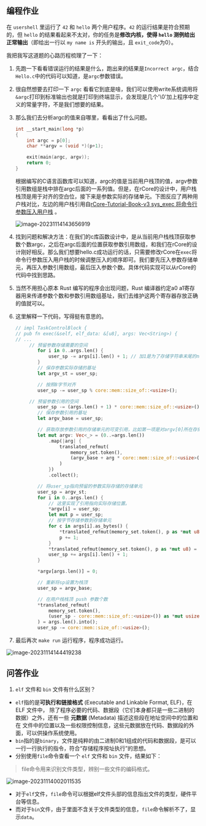 ## 编程作业

在 `usershell` 里运行了 `42` 和 `hello` 两个用户程序。`42` 的运行结果是符合预期的，但 `hello` 的结果看起来不太对，你的任务是**修改内核，使得 `hello` 测例给出正常输出**（即给出一行以 `my name is` 开头的输出，且 `exit_code`为0）。

我把我写这道题的心路历程梳理了一下：

1. 先跑一下看看错误运行的结果是什么，跑出来的结果是`Incorrect argc`，结合`Hello.c`中的代码可以知道，是`argc`参数错误。

2. 很自然想要去打印一下 `argc` 看看它到底是啥，我们可以使用write系统调用将`&argc`打印到标准输出也就是打印到终端显示，会发现是几个'\0'加上程序中定义的常量字符，不是我们想要的结果。

3. 那么我们去分析argc的值来自哪里，看看出了什么问题。

   ```c
   int __start_main(long *p)
   {
       int argc = p[0];
       char **argv = (void *)(p+1);
   
       exit(main(argc, argv));
       return 0;
   }
   ```

   根据编写的C语言函数库可以知道，argc的值是当前用户栈顶的值，argv参数引用数组是栈中排在argc后面的一系列值。但是，在rCore的设计中，用户栈栈顶是用于对齐的空白位，接下来是参数实际的存储单元。下图反应了两种用户栈对比，左边的用户栈引用自[rCore-Tutorial-Book-v3 sys_exec 将命令行参数压入用户栈](https://rcore-os.cn/rCore-Tutorial-Book-v3/chapter7/3cmdargs-and-redirection.html#sys-exec) 。

   ![image-20231114143656919](https://jgox-image-1316409677.cos.ap-guangzhou.myqcloud.com/image-20231114143656919.png)

4. 找到问题和解决方法：在我们的c库函数设计中，是从当前用户栈栈顶获取参数个数argc，之后在argc后面的位置获取参数引用数组，和我们在rCore的设计刚好相反。那么我们想要hello.c成功运行的话，只需要修改rCore在`exec`将命令行参数压入用户栈的时候调整压入的顺序即可。我们要先压入参数存储单元，再压入参数引用数组，最后压入参数个数。具体代码实现可以从rCore的代码中找到思路。

5. 当然不用担心原本 Rust 编写的程序会出现问题，Rust 编译器约定a0 a1寄存器用来传递参数个数和参数引用数组基址，我们去维护这两个寄存器存放正确的值就可以。

6. 这里解释一下代码，写得挺有意思的。

   ```rust
   // impl TaskControlBlock {
   // pub fn exec(&self, elf_data: &[u8], args: Vec<String>) {
   // ...
   		// 预留参数存储需要的空间
           for i in 0..args.len() {
               user_sp -= args[i].len() + 1; // 加1是为了存储字符串末尾的null终止符
           }
           // 保存参数实际存储的基址
           let argv_st = user_sp;
   
           // 按照8字节对齐
           user_sp -= user_sp % core::mem::size_of::<usize>(); 
   
   		// 预留参数引用的空间
           user_sp -= (args.len() + 1) * core::mem::size_of::<usize>();
           // 保存参数引用的基址
           let argv_base = user_sp;
   
           // 获取存放参数引用的存储单元的可变引用，比如第一项是对argv[0]所在存储单元的可变引用，后续我们需要修改其中的值指向argv[0]参数真实存储的地址。
           let mut argv: Vec<_> = (0..=args.len())
               .map(|arg| {
                   translated_refmut(
                       memory_set.token(),
                       (argv_base + arg * core::mem::size_of::<usize>()) as *mut usize,
                   )
               })
               .collect();
   
           // 将user_sp指向预留的参数实际存储的存储单元
           user_sp = argv_st;
           for i in 0..args.len() {
               // 这里实现了引用指向实际存储位置。
               *argv[i] = user_sp;
               let mut p = user_sp;
               // 按字节存储参数到存储单元
               for c in args[i].as_bytes() {
                   *translated_refmut(memory_set.token(), p as *mut u8) = *c;
                   p += 1;
               }
               *translated_refmut(memory_set.token(), p as *mut u8) = 0;
               user_sp += args[i].len() + 1;
           }
   
           *argv[args.len()] = 0;
   
           // 重新将sp设置为栈顶
           user_sp = argv_base;
   
           // 在用户栈栈顶 push 参数个数
           *translated_refmut(
               memory_set.token(),
               (user_sp - core::mem::size_of::<usize>()) as *mut usize,
           ) = args.len().into();
           user_sp -= core::mem::size_of::<usize>();
   ```

7. 最后再次 `make run` 运行程序，程序成功运行。

![image-20231114144419238](https://jgox-image-1316409677.cos.ap-guangzhou.myqcloud.com/blog/image-20231114144419238.png)

## 问答作业

1. `elf` 文件和 `bin` 文件有什么区别？

- `elf`指的是**可执行和链接格式** (Executable and Linkable Format, ELF)，在 ELF 文件中， 除了程序必要的代码、数据段（它们本身都只是一些二进制的数据）之外，还有一些 **元数据** (Metadata) 描述这些段在地址空间中的位置和在 文件中的位置以及一些权限控制信息，这些元数据放在代码、数据段的外面，可以供操作系统使用。
- `bin`指的是`binary`，文件是纯粹的由二进制0和1组成的代码和数据段，是可以一行一行执行的指令，符合“存储程序按址执行”的思想。
- 分别使用`file`命令查看一个 `elf` 文件和 `bin` 文件，结果如下：

> file命令用来识别文件类型，辨别一些文件的编码格式。

![image-20231114002011535](https://jgox-image-1316409677.cos.ap-guangzhou.myqcloud.com/blog/image-20231114002011535.png)

- 对于`elf`文件，`file`命令可以根据elf文件头部的信息指出文件的类型，硬件平台等信息。
- 而对于`bin`文件，由于里面不含关于文件类型的信息，`file`命令解析不了，显示`data`。



